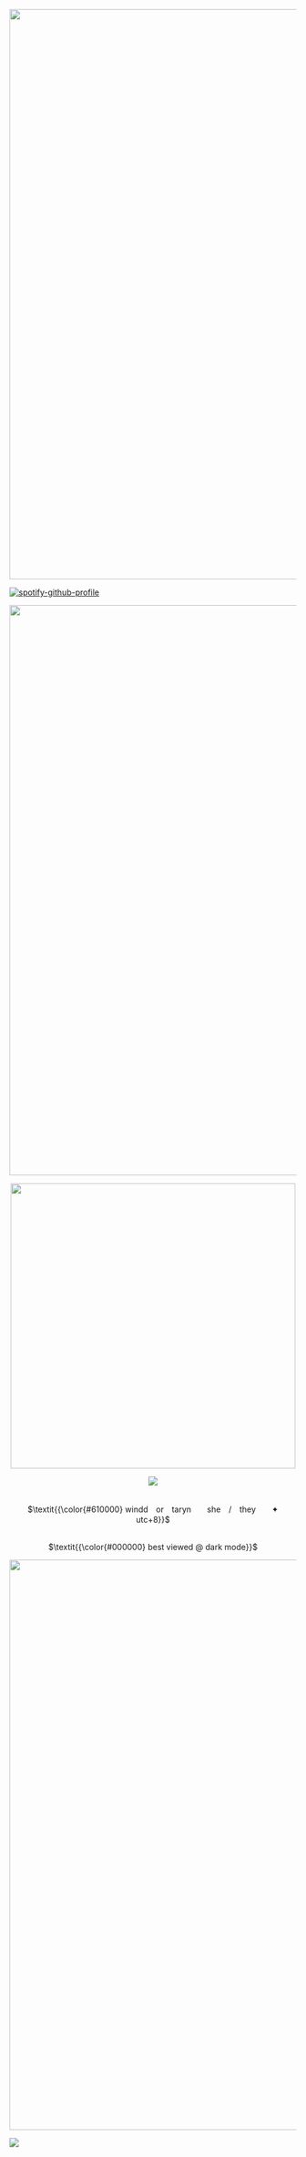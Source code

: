 <p align="center">
<img src="https://files.catbox.moe/3l8gir.png" width="1000">

[![spotify-github-profile](https://spotify-github-profile.kittinanx.com/api/view?uid=qiutjziv04qnx0h1h32h7uxbt&cover_image=true&theme=novatorem&show_offline=false&background_color=000000&interchange=false&bar_color=000000&bar_color_cover=true)](https://github.com/kittinan/spotify-github-profile)

<p align="center">
<img src="https://files.catbox.moe/3l8gir.png" width="1000">
<p align="center">
<img src="https://files.catbox.moe/ron95q.png" width="500">
<p align="center">
<img src="https://readme-typing-svg.herokuapp.com?font=Newsreader&weight=700&pause=1000&color=7D0000&width=435&lines=Victim+and+culprit+entwine+in+one+entity.">
<p align="center">
<br> $\textit{{\color{#610000} windd　or　taryn　　she　/　they　　✦　　utc+8}}$ 
</p>
<p align="center">
<br> $\textit{{\color{#000000} best viewed @ dark mode}}$ 
</p>
<p align="center">
<img src="https://files.catbox.moe/3l8gir.png" width="1000">
  
![](https://komarev.com/ghpvc/?username=tarynights)
